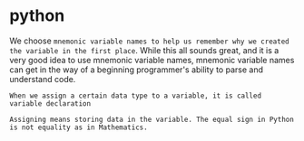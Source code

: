 # python

We choose `mnemonic variable names to help us remember why we created the variable in the first place`. While this all sounds great, and it is a very good idea to use mnemonic variable names, mnemonic variable names can get in the way of a beginning programmer's ability to parse and understand code.

`When we assign a certain data type to a variable, it is called variable declaration`

`Assigning means storing data in the variable. The equal sign in Python is not equality as in Mathematics.`
